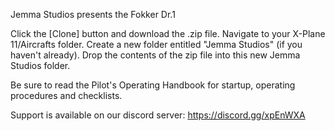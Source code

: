 Jemma Studios presents the Fokker Dr.1

Click the [Clone] button and download the .zip file.  Navigate to your X-Plane 11/Aircrafts
folder.  Create a new folder entitled "Jemma Studios" (if you haven't already).  Drop the
contents of the zip file into this new Jemma Studios folder.

Be sure to read the Pilot's Operating Handbook for startup, operating procedures and
checklists.

Support is available on our discord server: https://discord.gg/xpEnWXA